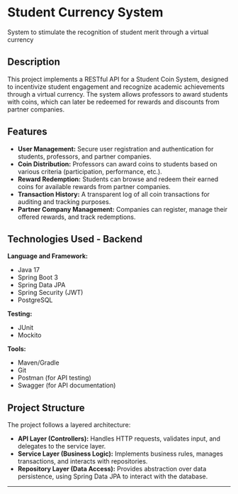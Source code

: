 # Student Currency System
System to stimulate the recognition of student merit through a virtual currency

## Description

This project implements a RESTful API for a Student Coin System, designed to incentivize student engagement and recognize academic achievements through a virtual currency. The system allows professors to award students with coins, which can later be redeemed for rewards and discounts from partner companies.

## Features

- **User Management:** Secure user registration and authentication for students, professors, and partner companies.
- **Coin Distribution:** Professors can award coins to students based on various criteria (participation, performance, etc.).
- **Reward Redemption:** Students can browse and redeem their earned coins for available rewards from partner companies.
- **Transaction History:** A transparent log of all coin transactions for auditing and tracking purposes.
- **Partner Company Management:** Companies can register, manage their offered rewards, and track redemptions.

## Technologies Used - Backend

**Language and Framework:**

- Java 17
- Spring Boot 3
- Spring Data JPA
- Spring Security (JWT)
- PostgreSQL

**Testing:**

- JUnit
- Mockito

**Tools:**

- Maven/Gradle
- Git
- Postman (for API testing)
- Swagger (for API documentation)

## Project Structure

The project follows a layered architecture:

- **API Layer (Controllers):** Handles HTTP requests, validates input, and delegates to the service layer.
- **Service Layer (Business Logic):** Implements business rules, manages transactions, and interacts with repositories.
- **Repository Layer (Data Access):** Provides abstraction over data persistence, using Spring Data JPA to interact with the database.

---

